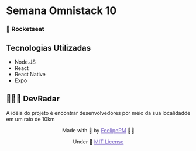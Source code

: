# Semana Omnistack 10

### 🚀 Rocketseat

## Tecnologias Utilizadas

- Node.JS
- React
- React Native
- Expo

## 👨🏻‍💻 DevRadar

A idéia do projeto é encontrar desenvolvedores por meio da sua localidadde em um raio de 10km

<div align="center">

Made with 💜 by <span>
<a href="https://github.com/FeelipePM" style="color:#7159c1;">FeelipePM</a>
</span> 👋🏼

<span>
Under 📝
   <a href="https://github.com/FeelipePM/semanaomnistack10/blob/master/LICENSE.md" style="color:#7159c1;">MIT License</a> 
</span>

</div>
